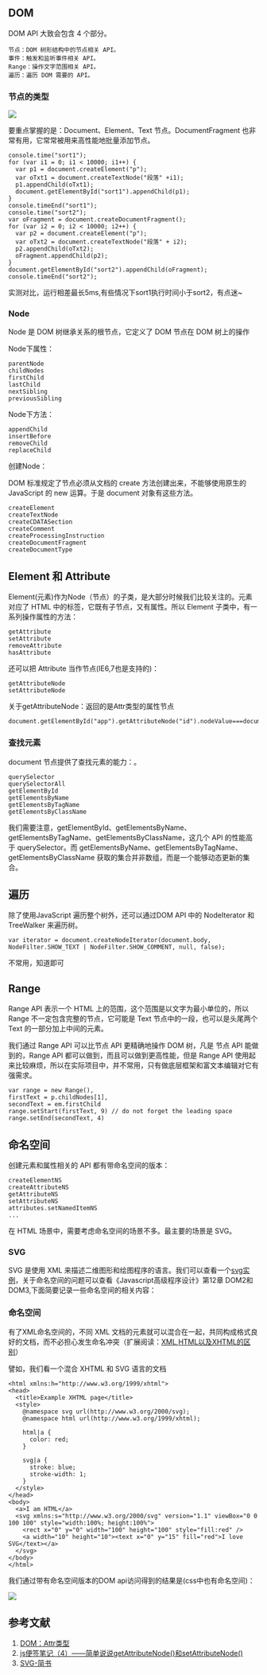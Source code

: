 ## DOM 
DOM API 大致会包含 4 个部分。

	节点：DOM 树形结构中的节点相关 API。
	事件：触发和监听事件相关 API。
	Range：操作文字范围相关 API。
	遍历：遍历 DOM 需要的 API。
### 节点的类型
![](https://i.imgur.com/EFFln6I.png)

要重点掌握的是：Document、Element、Text 节点。DocumentFragment 也非常有用，它常常被用来高性能地批量添加节点。

    console.time("sort1");
    for (var i1 = 0; i1 < 10000; i1++) {
      var p1 = document.createElement("p");
      var oTxt1 = document.createTextNode("段落" +i1);
      p1.appendChild(oTxt1);
      document.getElementById("sort1").appendChild(p1);
    }
    console.timeEnd("sort1");
    console.time("sort2");
    var oFragment = document.createDocumentFragment();
    for (var i2 = 0; i2 < 10000; i2++) {
      var p2 = document.createElement("p");
      var oTxt2 = document.createTextNode("段落" + i2);
      p2.appendChild(oTxt2);
      oFragment.appendChild(p2);
    }
    document.getElementById("sort2").appendChild(oFragment);
    console.timeEnd("sort2");
实测对比，运行相差最长5ms,有些情况下sort1执行时间小于sort2，有点迷~

### Node

Node 是 DOM 树继承关系的根节点，它定义了 DOM 节点在 DOM 树上的操作

Node下属性：

	parentNode
	childNodes
	firstChild
	lastChild
	nextSibling
	previousSibling

Node下方法：

	appendChild
	insertBefore
	removeChild
	replaceChild

创建Node：

DOM 标准规定了节点必须从文档的 create 方法创建出来，不能够使用原生的 JavaScript 的 new 运算。于是 document 对象有这些方法。

	createElement
	createTextNode
	createCDATASection
	createComment
	createProcessingInstruction
	createDocumentFragment
	createDocumentType


## Element 和 Attribute

Element(元素)作为Node（节点）的子类，是大部分时候我们比较关注的。元素对应了 HTML 中的标签，它既有子节点，又有属性。所以 Element 子类中，有一系列操作属性的方法：
	
	getAttribute
	setAttribute
	removeAttribute
	hasAttribute

还可以把 Attribute 当作节点(IE6,7也是支持的)：

	getAttributeNode
	setAttributeNode

关于getAttributeNode：返回的是Attr类型的属性节点

	document.getElementById("app").getAttributeNode("id").nodeValue===document.getElementById("app").getAttribute("id")

### 查找元素
document 节点提供了查找元素的能力：。

	querySelector
	querySelectorAll
	getElementById
	getElementsByName
	getElementsByTagName
	getElementsByClassName

我们需要注意，getElementById、getElementsByName、getElementsByTagName、getElementsByClassName，这几个 API 的性能高于 querySelector。而 getElementsByName、getElementsByTagName、getElementsByClassName 获取的集合并非数组，而是一个能够动态更新的集合。



## 遍历
除了使用JavaScript 遍历整个树外，还可以通过DOM API 中的 NodeIterator 和 TreeWalker 来遍历树。

	var iterator = document.createNodeIterator(document.body, NodeFilter.SHOW_TEXT | NodeFilter.SHOW_COMMENT, null, false);
不常用，知道即可


## Range



Range API 表示一个 HTML 上的范围，这个范围是以文字为最小单位的，所以 Range 不一定包含完整的节点，它可能是 Text 节点中的一段，也可以是头尾两个 Text 的一部分加上中间的元素。

我们通过 Range API 可以比节点 API 更精确地操作 DOM 树，凡是 节点 API 能做到的，Range API 都可以做到，而且可以做到更高性能，但是 Range API 使用起来比较麻烦，所以在实际项目中，并不常用，只有做底层框架和富文本编辑对它有强需求。

    var range = new Range(),
    firstText = p.childNodes[1],
    secondText = em.firstChild
	range.setStart(firstText, 9) // do not forget the leading space
	range.setEnd(secondText, 4)

## 命名空间
创建元素和属性相关的 API 都有带命名空间的版本：

	createElementNS
	createAttributeNS
	getAttributeNS
	setAttributeNS
	attributes.setNamedItemNS
	...
在 HTML 场景中，需要考虑命名空间的场景不多。最主要的场景是 SVG。


### SVG
SVG 是使用 XML 来描述二维图形和绘图程序的语言。我们可以查看一个[svg实例](http://www.w3school.com.cn/svg/svg_example.asp)，关于命名空间的问题可以查看《Javascript高级程序设计》第12章 DOM2和DOM3,下面简要记录一些命名空间的相关内容：

### 命名空间

有了XML命名空间的，不同 XML 文档的元素就可以混合在一起，共同构成格式良好的文档，而不必担心发生命名冲突（扩展阅读：[XML,HTML以及XHTML的区别](https://www.cnblogs.com/hcd48/p/6866657.html)）

譬如，我们看一个混合 XHTML 和 SVG 语言的文档

	<html xmlns:h="http://www.w3.org/1999/xhtml">
	<head>
	  <title>Example XHTML page</title>
	  <style>
	    @namespace svg url(http://www.w3.org/2000/svg);
	    @namespace html url(http://www.w3.org/1999/xhtml);
	
	    html|a {
	      color: red;
	    }
	
	    svg|a {
	      stroke: blue;
	      stroke-width: 1;
	    }
	  </style>
	</head>
	<body>
	  <a>I am HTML</a>
	  <svg xmlns:s="http://www.w3.org/2000/svg" version="1.1" viewBox="0 0 100 100" style="width:100%; height:100%">
	    <rect x="0" y="0" width="100" height="100" style="fill:red" />
	    <a width="10" height="10"><text x="0" y="15" fill="red">I love SVG</text></a>
	  </svg>
	</body>
	</html>
我们通过带有命名空间版本的DOM api访问得到的结果是(css中也有命名空间)：

![](https://i.imgur.com/eHPUWXY.png)

## 参考文献

1. [DOM：Attr类型](https://blog.csdn.net/wonder233/article/details/78596524)
2. [js便签笔记（4）——简单说说getAttributeNode()和setAttributeNode()](https://www.cnblogs.com/wangfupeng1988/p/3639330.html)
3. [SVG-简书](https://www.jianshu.com/p/f5b510b656f2)